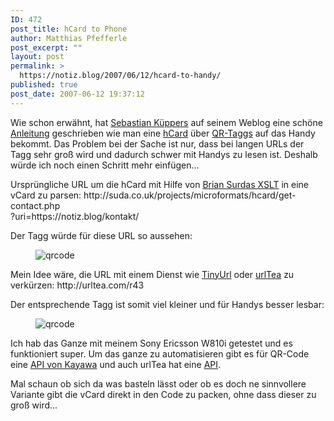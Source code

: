 ```yaml
---
ID: 472
post_title: hCard to Phone
author: Matthias Pfefferle
post_excerpt: ""
layout: post
permalink: >
  https://notiz.blog/2007/06/12/hcard-to-handy/
published: true
post_date: 2007-06-12 19:37:12
---
```

<!-- wp:paragraph -->
<p>Wie schon erwähnt, hat <a href="http://pixelsebi.com/">Sebastian Küppers</a> auf seinem Weblog eine schöne <a href="http://pixelsebi.com/2007-06-11/hcard-via-qr-code-via-vcard-to-phone/">Anleitung</a> geschrieben wie man eine <a href="http://microformats.org/wiki/hcard">hCard</a> über <a href="http://de.wikipedia.org/wiki/QR_Code">QR-Taggs</a> auf das Handy bekommt. Das Problem bei der Sache ist nur, dass bei langen URLs der Tagg sehr groß wird und dadurch schwer mit Handys zu lesen ist. Deshalb würde ich noch einen Schritt mehr einfügen...</p>
<!-- /wp:paragraph -->

<!-- wp:paragraph -->
<p>Ursprüngliche URL um die hCard mit Hilfe von <a href="http://suda.co.uk/projects/X2V/">Brian Surdas XSLT</a> in eine vCard zu parsen: http://suda.co.uk/projects/microformats/hcard/get-contact.php
	<br/> ?uri=https://notiz.blog/kontakt/
</p>
<!-- /wp:paragraph -->

<!-- wp:paragraph -->
<p>Der Tagg würde für diese URL so aussehen:</p>
<!-- /wp:paragraph -->

<!-- wp:image {"align":"center"} -->
<figure class="wp-block-image aligncenter"><img src="http://qrcode.kaywa.com/img.php?s=6&amp;d=http%3A%2F%2Fsuda.co.uk%2Fprojects%2Fmicroformats%2Fhcard%2Fget-contact.php%3Furi%3Dhttp%3A%2F%2Fnotiz.blog%2Fkontakt%2F" alt="qrcode" /></figure>
<!-- /wp:image -->

<!-- wp:paragraph -->
<p>Mein Idee wäre, die URL mit einem Dienst wie <a href="http://tinyurl.com/">TinyUrl</a> oder <a href="http://urltea.com/">urlTea</a> zu verkürzen: http://urltea.com/r43
</p>
<!-- /wp:paragraph -->

<!-- wp:paragraph -->
<p>Der entsprechende Tagg ist somit viel kleiner und für Handys besser lesbar:</p>
<!-- /wp:paragraph -->

<!-- wp:image {"align":"center"} -->
<figure class="wp-block-image aligncenter"><img src="http://qrcode.kaywa.com/img.php?s=6&amp;d=http%3A%2F%2Furltea.com%2Fr43" alt="qrcode" /></figure>
<!-- /wp:image -->

<!-- wp:paragraph -->
<p>Ich hab das Ganze mit meinem Sony Ericsson W810i getestet und es funktioniert super. Um das ganze zu automatisieren gibt es für QR-Code eine <a href="http://api.qrcode.kaywa.com/">API von Kayawa</a> und auch urlTea hat eine <a href="http://urltea.com/api/">API</a>.</p>
<!-- /wp:paragraph -->

<!-- wp:paragraph -->
<p>Mal schaun ob sich da was basteln lässt oder ob es doch ne sinnvollere Variante gibt die vCard direkt in den Code zu packen, ohne dass dieser zu groß wird...</p>
<!-- /wp:paragraph -->